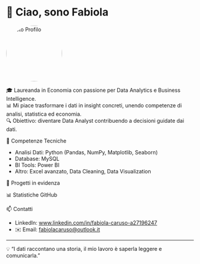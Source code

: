 # 👋 Ciao, sono Fabiola 

<img src="https://avatars.githubusercontent.com/TUO-USERNAME" alt="Foto Profilo" width="150" style="border-radius:50%">

🎓 Laureanda in Economia con passione per Data Analytics e Business Intelligence.  
📊 Mi piace trasformare i dati in insight concreti, unendo competenze di analisi, statistica ed economia.  
🔍 Obiettivo: diventare Data Analyst contribuendo a decisioni guidate dai dati.  



🚀 Competenze Tecniche  
- Analisi Dati: Python (Pandas, NumPy, Matplotlib, Seaborn)  
- Database: MySQL  
- BI Tools: Power BI
- Altro: Excel avanzato, Data Cleaning, Data Visualization  



🌟 Progetti in evidenza  
 




📊 Statistiche GitHub  



📫 Contatti  
- LinkedIn: www.linkedin.com/in/fabiola-caruso-a27196247
- ✉️ Email: fabiolacaruso@outlook.it  

---

💡 “I dati raccontano una storia, il mio lavoro è saperla leggere e comunicarla.”

